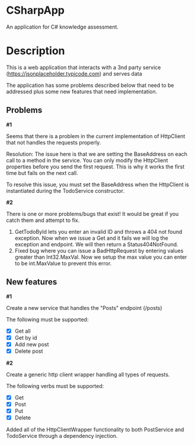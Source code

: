 # CSharpApp

An application for C# knowledge assessment.

# Description

This is a web application that interacts with a 3nd party service (https://jsonplaceholder.typicode.com) and serves data

The application has some problems described below that need to be addressed plus some new features that need implementation.

## Problems

**#1**

Seems that there is a problem in the current implementation of HttpClient that not handles the requests properly.

Resolution:
The issue here is that we are setting the BaseAddress on each call to a method in the service. You can only modify the HttpClient properties before you send the first request. This is why it works the first time but fails on the next call.

To resolve this issue, you must set the BaseAddress when the HttpClient is instantiated during the TodoService constructor.

**#2**

Τhere is one or more problems/bugs that exist! It would be great if you catch them and attempt to fix.

1. GetTodoById lets you enter an invalid ID and throws a 404 not found exception. Now when we issue a Get and it fails we will log the exception and endpoint. We will then return a Status404NotFound.
2. Fixed bug where you can issue a BadHttpRequest by entering values greater than Int32.MaxVal. Now we setup the max value you can enter to be int.MaxValue to prevent this error.

## New features

**#1**

Create a new service that handles the "Posts" endpoint (/posts)

The following must be supported:

- [x] Get all
- [x] Get by id
- [x] Add new post
- [x] Delete post

**#2**

Create a generic http client wrapper handling all types of requests.

The following verbs must be supported:
- [x] Get
- [x] Post
- [x] Put
- [x] Delete

Added all of the HttpClientWrapper functionality to both PostService and TodoService through a dependency injection.
